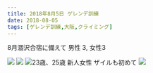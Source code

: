 ```yaml
---
title: 2018年8月5日 ゲレンデ訓練
date: 2018-08-05
tags: [ゲレンデ訓練,大阪,クライミング]
---
```


8月涸沢合宿に備えて
男性 3, 女性3

![](/2018/08/05/20180805/1.png)
![](/2018/08/05/20180805/2.png)
![23歳、25歳 新人女性 ザイルも初めて](/2018/08/05/20180805/3.png)
![](/2018/08/05/20180805/4.png)
